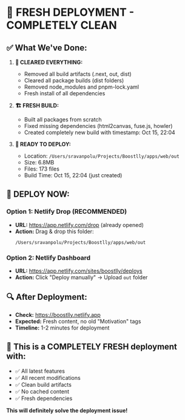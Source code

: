 # 🚀 FRESH DEPLOYMENT - COMPLETELY CLEAN

## ✅ What We've Done:
1. **🧹 CLEARED EVERYTHING:**
   - Removed all build artifacts (.next, out, dist)
   - Cleared all package builds (dist folders)
   - Removed node_modules and pnpm-lock.yaml
   - Fresh install of all dependencies

2. **🏗️ FRESH BUILD:**
   - Built all packages from scratch
   - Fixed missing dependencies (html2canvas, fuse.js, howler)
   - Created completely new build with timestamp: Oct 15, 22:04

3. **📁 READY TO DEPLOY:**
   - Location: `/Users/sravanpolu/Projects/Boostlly/apps/web/out`
   - Size: 6.8MB
   - Files: 173 files
   - Build Time: Oct 15, 22:04 (just created)

## 🎯 DEPLOY NOW:

### Option 1: Netlify Drop (RECOMMENDED)
- **URL:** https://app.netlify.com/drop (already opened)
- **Action:** Drag & drop this folder:
  ```
  /Users/sravanpolu/Projects/Boostlly/apps/web/out
  ```

### Option 2: Netlify Dashboard
- **URL:** https://app.netlify.com/sites/boostlly/deploys
- **Action:** Click "Deploy manually" → Upload `out` folder

## 🔍 After Deployment:
- **Check:** https://boostlly.netlify.app
- **Expected:** Fresh content, no old "Motivation" tags
- **Timeline:** 1-2 minutes for deployment

## 🎉 This is a COMPLETELY FRESH deployment with:
- ✅ All latest features
- ✅ All recent modifications  
- ✅ Clean build artifacts
- ✅ No cached content
- ✅ Fresh dependencies

**This will definitely solve the deployment issue!**
